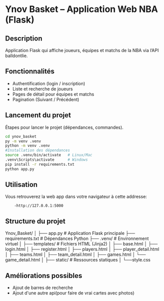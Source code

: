 # Ynov Basket – Application Web NBA (Flask)

## Description
Application Flask qui affiche joueurs, équipes et matchs de la NBA via l’API balldontlie.

## Fonctionnalités
- Authentification (login / inscription)
- Liste et recherche de joueurs
- Pages de détail pour équipes et matchs
- Pagination (Suivant / Précédent)

## Lancement du projet

Étapes pour lancer le projet (dépendances, commandes).
```bash
cd ynov_basket
py -m venv .venv
python -m venv .venv
#Installation des dépendances
source .venv/bin/activate   # Linux/Mac
.venv\Scripts\activate      # Windows
pip install -r requirements.txt
python app.py
```



## Utilisation 

 Vous retrouverez la web app dans votre navigateur à cette addresse:
        
        -http://127.0.0.1:5000



## Structure du projet

Ynov_Basket/
│
├── app.py                # Application Flask principale
├── requirements.txt      # Dépendances Python
├── .venv/                # Environnement virtuel
│
├── templates/            # Fichiers HTML (Jinja2)
│   ├── base.html
│   ├── login.html
│   ├── register.html
│   ├── players.html
│   ├── player_detail.html
│   ├── teams.html
│   ├── team_detail.html
│   ├── games.html
│   └── game_detail.html
│
├── static/               # Ressources statiques
│   └──style.css


## Améliorations possibles

- Ajout de barres de recherche
- Ajout d'une autre api(pour faire de vrai cartes avec photos)


